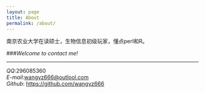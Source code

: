 ```yaml
---
layout: page
title: About
permalink: /about/
---
```




南京农业大学在读硕士，生物信息初级玩家，懂点perl和R。


###*Welcome to contact me!* 

----------
*QQ*:296085360  
*E-mail*:wangyz666@outlool.com  
*Github*: https://github.com/wangyz666    